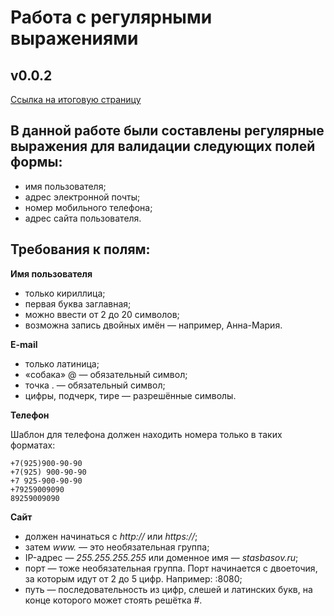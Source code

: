 # Работа с регулярными выражениями
## v0.0.2

[Ссылка на итоговую страницу](https://lenkaptichka.github.io/sprint10/)

## В данной работе были составлены регулярные выражения для валидации следующих полей формы:
- имя пользователя;
- адрес электронной почты;
- номер мобильного телефона;
- адрес сайта пользователя.

## Требования к полям:
**Имя пользователя**
* только кириллица;
* первая буква заглавная;
* можно ввести от 2 до 20 символов;
* возможна запись двойных имён — например, Анна-Мария.

**E-mail**
* только латиница;
* «собака» @ — обязательный символ;
* точка . — обязательный символ;
* цифры, подчерк, тире — разрешённые символы.

**Телефон**

Шаблон для телефона должен находить номера только в таких форматах:
```
+7(925)900-90-90
+7(925) 900-90-90
+7 925-900-90-90
+79259009090
89259009090
```

**Сайт**
* должен начинаться с *http://* или *https://*;
* затем *www.* — это необязательная группа;
* IP-адрес — *255.255.255.255* или доменное имя — *stasbasov.ru*;
* порт — тоже необязательная группа. Порт начинается с двоеточия, за которым идут от 2 до 5 цифр. Например: :8080;
* путь — последовательность из цифр, слешей и латинских букв, на конце которого может стоять решётка #.
